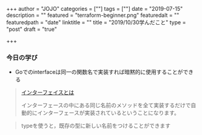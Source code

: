 +++
author = "JOJO"
categories = [""]
tags = [""]
date = "2019-07-15"
description = ""
featured = "terraform-beginner.png"
featuredalt = ""
featuredpath = "date"
linktitle = ""
title = "2019/10/30学んだこと"
type = "post"
draft = "true"

+++

### 今日の学び
- Goでのinterfaceは同一の関数名で実装すれば暗黙的に使用することができる

> [インターフェイスとは](https://qiita.com/rtok/items/46eadbf7b0b7a1b0eb08#%E3%82%A4%E3%83%B3%E3%82%BF%E3%83%BC%E3%83%95%E3%82%A7%E3%83%BC%E3%82%B9%E3%81%AE%E5%AE%9F%E8%A3%85)
>
> インターフェースの中にある同じ名前のメソッドを全て実装するだけで自動的にインターフェースが実装されているということになります。

> typeを使うと，既存の型に新しい名前をつけることができます

